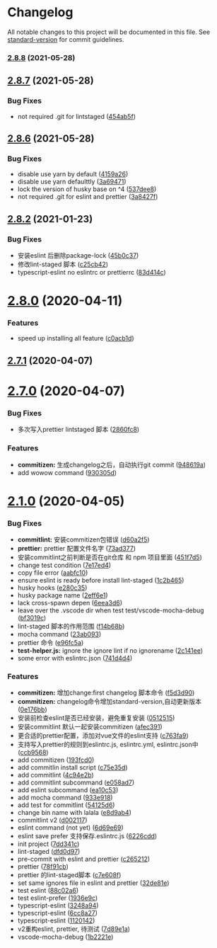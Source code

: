 # Changelog

All notable changes to this project will be documented in this file. See [standard-version](https://github.com/conventional-changelog/standard-version) for commit guidelines.

### [2.8.8](https://github.com/JE-lee/wowow/compare/v2.8.7...v2.8.8) (2021-05-28)

## [2.8.7](https://github.com/JE-lee/wowow/compare/v2.8.6...v2.8.7) (2021-05-28)


### Bug Fixes

* not required .git for lintstaged ([454ab5f](https://github.com/JE-lee/wowow/commit/454ab5f27316e3b9d34cf1b0e25abb7ac420e7de))



## [2.8.6](https://github.com/JE-lee/wowow/compare/2.8.2...v2.8.6) (2021-05-28)


### Bug Fixes

* disable use yarn by default ([4159a26](https://github.com/JE-lee/wowow/commit/4159a260831ccdc4bdce9c5368b38ba39c0e5fe2))
* disable use yarn defaulttly ([3a69471](https://github.com/JE-lee/wowow/commit/3a694710805a94bd73edb91fb78e4b1d7762c9c5))
* lock the version of husky base on ^4 ([537dee8](https://github.com/JE-lee/wowow/commit/537dee8ffc29818711531f544165b68b8033ebb5))
* not required .git for eslint and prettier ([3a8427f](https://github.com/JE-lee/wowow/commit/3a8427f5e145615d44f9d6caea1dbe19b480ef75))



## [2.8.2](https://github.com/JE-lee/wowow/compare/v2.8.0...2.8.2) (2021-01-23)


### Bug Fixes

* 安装eslint 后删除package-lock ([45b0c37](https://github.com/JE-lee/wowow/commit/45b0c37b8bfd48000e8439f4b7aba7302deb896c))
* 修改lint-staged 脚本 ([c25cb42](https://github.com/JE-lee/wowow/commit/c25cb42a9dc3ef9ca8c2f7a8a12b648a1eeefc85))
* typescript-eslint no eslintrc or prettierrc ([83d414c](https://github.com/JE-lee/wowow/commit/83d414ccf73f31973f2d4c8dafe53f4a793c9efe))



# [2.8.0](https://github.com/JE-lee/wowow/compare/v2.7.1...v2.8.0) (2020-04-11)


### Features

* speed up installing all feature ([c0acb1d](https://github.com/JE-lee/wowow/commit/c0acb1d2b8a695516b0e80b15ee69834625f8828))



## [2.7.1](https://github.com/JE-lee/wowow/compare/v2.7.0...v2.7.1) (2020-04-07)



# [2.7.0](https://github.com/JE-lee/wowow/compare/v2.1.0...v2.7.0) (2020-04-07)


### Bug Fixes

* 多次写入prettier lintstaged 脚本 ([2860fc8](https://github.com/JE-lee/wowow/commit/2860fc877e6917705a1851d8e193244c7499b14c))


### Features

* **commitizen:** 生成changelog之后，自动执行git commit ([948619a](https://github.com/JE-lee/wowow/commit/948619a1ba690e0ddd0199743c461b8d5c637cc1))
* add wowow command ([930305d](https://github.com/JE-lee/wowow/commit/930305db14cf378525f408adad4ed59f8e15c743))



# [2.1.0](https://github.com/JE-lee/wowow/compare/7dd341cf7ff0ca34205ddaf4576aad481cda4175...v2.1.0) (2020-04-05)


### Bug Fixes

* **commitlint:** 安装commitizen包错误 ([d60a2f5](https://github.com/JE-lee/wowow/commit/d60a2f50be0d05a30219fca2eccab77c51c634a4))
* **prettier:** prettier 配置文件名字 ([73ad377](https://github.com/JE-lee/wowow/commit/73ad377d52182c85f166416bb7fe804459e261e5))
* 安装commitlint之前判断是否在git仓库 和 npm 项目里面 ([451f7d5](https://github.com/JE-lee/wowow/commit/451f7d52a798ef06bf511b2f064db5d5076ec531))
* change test condition ([7e17ed4](https://github.com/JE-lee/wowow/commit/7e17ed4429d0dfeb0ba36c66fa6949ffe7a5ed1b))
* copy file error ([aabfc10](https://github.com/JE-lee/wowow/commit/aabfc1055e7403ff7530a783f7059cd1a36e6566))
* ensure eslint is ready before install lint-staged ([1c2b465](https://github.com/JE-lee/wowow/commit/1c2b465844d788d4a47d7ef6c2aa1fdcc0dd5a21))
* husky hooks ([e280c35](https://github.com/JE-lee/wowow/commit/e280c357b291c9b6f0015e5e5cd1ed2a6abf835a))
* husky package name ([2eff6e1](https://github.com/JE-lee/wowow/commit/2eff6e1dc244fc83d98b2719f6f22d4adefac5a1))
* lack cross-spawn depen ([6eea3d6](https://github.com/JE-lee/wowow/commit/6eea3d655d9599c6eb40f390775d20f99029b2a6))
* leave over the .vscode dir when test test/vscode-mocha-debug ([bf3019c](https://github.com/JE-lee/wowow/commit/bf3019ceadd36a67522df4ac5deedfcb193fa6c9))
* lint-staged 脚本的作用范围 ([f14b68b](https://github.com/JE-lee/wowow/commit/f14b68b41b8020ed22fa3a5dff3ac015c8c92995))
* mocha command ([23ab093](https://github.com/JE-lee/wowow/commit/23ab093ae10b989374ce76c1ff819ed2994ac6d2))
* prettier 命令 ([e96fc5a](https://github.com/JE-lee/wowow/commit/e96fc5a48e5c550d4610ffe753179b75874d8e82))
* **test-helper.js:** ignore the ignore lint if no ignorename ([2c141ee](https://github.com/JE-lee/wowow/commit/2c141ee8793f9090e5e7b59bbd618a3ff306dbba))
* some error with eslintrc.json ([741d4d4](https://github.com/JE-lee/wowow/commit/741d4d4b3743ee790f354aa4ce36ebde2a934576))


### Features

* **commitizen:** 增加change:first changelog 脚本命令 ([f5d3d90](https://github.com/JE-lee/wowow/commit/f5d3d9079d455799ea624e07a1c036cbac27bace))
* **commitizen:** changelog命令增加standard-version,自动更新版本 ([0e176bb](https://github.com/JE-lee/wowow/commit/0e176bbb6e0c8e310e7e8a7a4e21e542d34ef813))
* 安装前检查eslint是否已经安装，避免重复安装 ([0512515](https://github.com/JE-lee/wowow/commit/0512515ba5d6dac12fa1e342ef2b569ebd8b97c9))
* 安装commitlint 默认一起安装commitizen ([afec391](https://github.com/JE-lee/wowow/commit/afec39162d18b3d738f3050f584e1e9af347d673))
* 更合适的prettier配置，添加对vue文件的eslint支持 ([c763fa9](https://github.com/JE-lee/wowow/commit/c763fa92b9f1d9554019c76e79cbcf37e60d2ed1))
* 支持写入prettier的规则到eslintrc.js, eslintrc.yml, eslintrc.json中 ([ccb9568](https://github.com/JE-lee/wowow/commit/ccb956813c0644e1c01bf068818773f8991a46d2))
* add commitizen ([193fcd0](https://github.com/JE-lee/wowow/commit/193fcd045fb1c5e6065a4ce0d6aef9896689404e))
* add commitlin install script ([c75e35d](https://github.com/JE-lee/wowow/commit/c75e35d978e3ec91c3b38b9e024078d9a5592767))
* add commitlint ([4c94e2b](https://github.com/JE-lee/wowow/commit/4c94e2b8078eb6caa3ee442e906bb6c32e559d58))
* add commitlint subcommand ([e058ad7](https://github.com/JE-lee/wowow/commit/e058ad729984b59245c4cbe509c63022ac98f06c))
* add eslint subcommand ([ea10c53](https://github.com/JE-lee/wowow/commit/ea10c534b6ac3922dc767c4c4aca240187d7f2ee))
* add mocha command ([933e918](https://github.com/JE-lee/wowow/commit/933e91840937245b0adb31eca2272886b72b1cff))
* add test for commitlint ([54125d6](https://github.com/JE-lee/wowow/commit/54125d69b7257b8de5a570babf4e1154266e0317))
* change bin name with lalala ([e8d9ab4](https://github.com/JE-lee/wowow/commit/e8d9ab47e68b34e22f0c472a4c4973e8e0607193))
* commitlint v2 ([d002117](https://github.com/JE-lee/wowow/commit/d0021177fb06c4f8fbbef2eb6854d58ab64868b0))
* eslint command (not yet) ([6d69e69](https://github.com/JE-lee/wowow/commit/6d69e699501b39046109fed15f12245281bc5f2e))
* eslint save prefer 支持保存.eslintrc.js ([6226cdd](https://github.com/JE-lee/wowow/commit/6226cdd754a815dd0da1cbf1f2b1d566c7f7a2d2))
* init project ([7dd341c](https://github.com/JE-lee/wowow/commit/7dd341cf7ff0ca34205ddaf4576aad481cda4175))
* lint-staged ([dfd0d97](https://github.com/JE-lee/wowow/commit/dfd0d97042437c0e4d1275a42daf97b90916b25d))
* pre-commit with eslint and prettier ([c265212](https://github.com/JE-lee/wowow/commit/c265212fe8602ef4b9a0052e675eeeca12e5c194))
* prettier ([78f91cb](https://github.com/JE-lee/wowow/commit/78f91cb28e857d34c6a07d2b083c81749442da63))
* prettier 的lint-staged脚本 ([c7e608f](https://github.com/JE-lee/wowow/commit/c7e608fa5fa1df05533b04d2195a3d1e3253aaac))
* set same ignores file in eslint and prettier ([32de81e](https://github.com/JE-lee/wowow/commit/32de81e8ee99470e2641f528b54ef2cfb075bdd0))
* test eslint ([88c02a6](https://github.com/JE-lee/wowow/commit/88c02a6b1b7f90d99e64c4751c854f4878996849))
* test eslint-prefer ([1936e9c](https://github.com/JE-lee/wowow/commit/1936e9c203c13d88df03d772e2b48fbf4724e77e))
* typescript-eslint ([3248a94](https://github.com/JE-lee/wowow/commit/3248a94e0716f380645431f37be8c35203b0aeb7))
* typescript-eslint ([6cc8a27](https://github.com/JE-lee/wowow/commit/6cc8a272517b52f6833f571e53c699d6b6adf3b3))
* typescript-eslint ([1120142](https://github.com/JE-lee/wowow/commit/1120142d0dbd9d507b0539eb69c2367b2f117185))
* v2重构eslint, prettier, 待测试 ([7d89e1a](https://github.com/JE-lee/wowow/commit/7d89e1ad3afbdaf2b30b069d1957b71eb9f7f387))
* vscode-mocha-debug ([1b2221e](https://github.com/JE-lee/wowow/commit/1b2221ea60fb5487d610bdba5be25e47850635d5))
